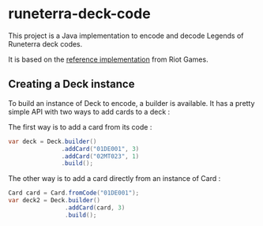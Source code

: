 # runeterra-deck-code

This project is a Java implementation to encode and decode Legends of Runeterra deck codes.

It is based on the [reference implementation](https://github.com/RiotGames/LoRDeckCodes) from Riot Games.

## Creating a Deck instance

To build an instance of Deck to encode, a builder is available. It has a pretty simple API with two ways to add cards to a deck : 

The first way is to add a card from its code :

```java
var deck = Deck.builder()
               .addCard("01DE001", 3)
               .addCard("02MT023", 1)
               .build();
```

The other way is to add a card directly from an instance of Card : 

```java
Card card = Card.fromCode("01DE001");
var deck2 = Deck.builder()
                .addCard(card, 3)
                .build();
```
